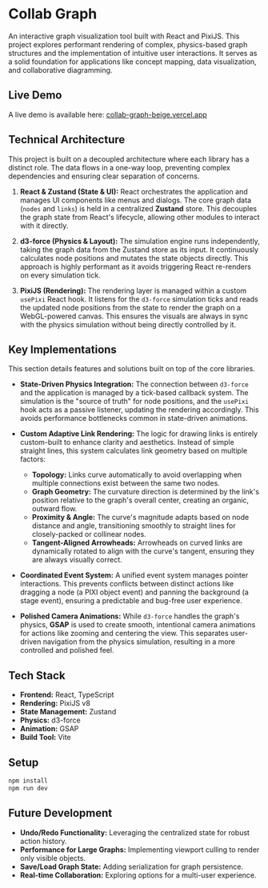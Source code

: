 # Collab Graph

An interactive graph visualization tool built with React and PixiJS. This project explores performant rendering of complex, physics-based graph structures and the implementation of intuitive user interactions. It serves as a solid foundation for applications like concept mapping, data visualization, and collaborative diagramming.

## Live Demo
A live demo is available here: [collab-graph-beige.vercel.app](https://collab-graph-beige.vercel.app/)

## Technical Architecture

This project is built on a decoupled architecture where each library has a distinct role. The data flows in a one-way loop, preventing complex dependencies and ensuring clear separation of concerns.

1.  **React & Zustand (State & UI):** React orchestrates the application and manages UI components like menus and dialogs. The core graph data (`nodes` and `links`) is held in a centralized **Zustand** store. This decouples the graph state from React's lifecycle, allowing other modules to interact with it directly.

2.  **d3-force (Physics & Layout):** The simulation engine runs independently, taking the graph data from the Zustand store as its input. It continuously calculates node positions and mutates the state objects directly. This approach is highly performant as it avoids triggering React re-renders on every simulation tick.

3.  **PixiJS (Rendering):** The rendering layer is managed within a custom `usePixi` React hook. It listens for the `d3-force` simulation ticks and reads the updated node positions from the state to render the graph on a WebGL-powered canvas. This ensures the visuals are always in sync with the physics simulation without being directly controlled by it.

## Key Implementations

This section details features and solutions built on top of the core libraries.

- **State-Driven Physics Integration:** The connection between `d3-force` and the application is managed by a tick-based callback system. The simulation is the "source of truth" for node positions, and the `usePixi` hook acts as a passive listener, updating the rendering accordingly. This avoids performance bottlenecks common in state-driven animations.

- **Custom Adaptive Link Rendering:** The logic for drawing links is entirely custom-built to enhance clarity and aesthetics. Instead of simple straight lines, this system calculates link geometry based on multiple factors:
  - **Topology:** Links curve automatically to avoid overlapping when multiple connections exist between the same two nodes.
  - **Graph Geometry:** The curvature direction is determined by the link's position relative to the graph's overall center, creating an organic, outward flow.
  - **Proximity & Angle:** The curve's magnitude adapts based on node distance and angle, transitioning smoothly to straight lines for closely-packed or collinear nodes.
  - **Tangent-Aligned Arrowheads:** Arrowheads on curved links are dynamically rotated to align with the curve's tangent, ensuring they are always visually correct.

- **Coordinated Event System:** A unified event system manages pointer interactions. This prevents conflicts between distinct actions like dragging a node (a PIXI object event) and panning the background (a stage event), ensuring a predictable and bug-free user experience.

- **Polished Camera Animations:** While `d3-force` handles the graph's physics, **GSAP** is used to create smooth, intentional camera animations for actions like zooming and centering the view. This separates user-driven navigation from the physics simulation, resulting in a more controlled and polished feel.

## Tech Stack

- **Frontend:** React, TypeScript
- **Rendering:** PixiJS v8
- **State Management:** Zustand
- **Physics:** d3-force
- **Animation:** GSAP
- **Build Tool:** Vite

## Setup

```bash
npm install
npm run dev
```

## Future Development

- **Undo/Redo Functionality:** Leveraging the centralized state for robust action history.
- **Performance for Large Graphs:** Implementing viewport culling to render only visible objects.
- **Save/Load Graph State:** Adding serialization for graph persistence.
- **Real-time Collaboration:** Exploring options for a multi-user experience.

